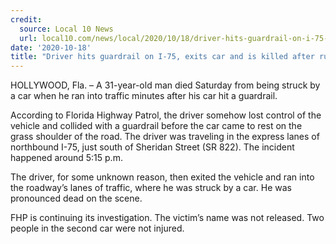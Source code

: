 ```yaml
---
credit:
  source: Local 10 News
  url: local10.com/news/local/2020/10/18/driver-hits-guardrail-on-i-75-exits-car-and-is-killed-after-running-into-traffic-fhp-says/
date: '2020-10-18'
title: "Driver hits guardrail on I-75, exits car and is killed after running into traffic, FHP says"
---
```

HOLLYWOOD, Fla. – A 31-year-old man died Saturday from being struck by a car when he ran into traffic minutes after his car hit a guardrail.

According to Florida Highway Patrol, the driver somehow lost control of the vehicle and collided with a guardrail before the car came to rest on the grass shoulder of the road. The driver was traveling in the express lanes of northbound I-75, just south of Sheridan Street (SR 822). The incident happened around 5:15 p.m.

The driver, for some unknown reason, then exited the vehicle and ran into the roadway’s lanes of traffic, where he was struck by a car. He was pronounced dead on the scene.

FHP is continuing its investigation. The victim’s name was not released. Two people in the second car were not injured.
